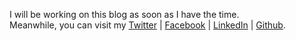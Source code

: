 I will be working on this blog as soon as I have the time.  
Meanwhile, you can visit my [Twitter](https://twitter.com/mamerzouk) | [Facebook](https://facebook.com/mamerzouk) | [LinkedIn](https://linkedin.com/in/mohamed-amine-merzouk) | [Github](https://github.com/mamerzouk).
